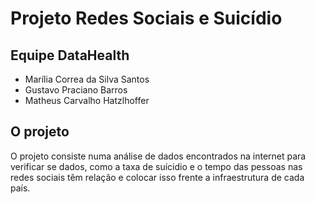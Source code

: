 # Projeto Redes Sociais e Suicídio

## Equipe DataHealth

- Marília Correa da Silva Santos
- Gustavo Praciano Barros
- Matheus Carvalho Hatzlhoffer

## O projeto

O projeto consiste numa análise de dados encontrados na internet para verificar se dados, como a taxa de suícidio e o tempo das pessoas nas redes sociais têm relação e colocar isso frente a infraestrutura de cada país.
